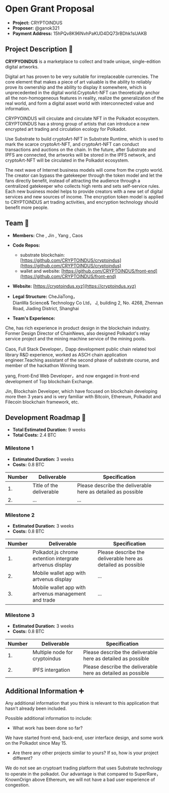 # Open Grant Proposal

* **Project:** CRYPTOINDUS
* **Proposer:** @ganok321
* **Payment Address:** 15hPQv8K96NvhPaKUD4DQ73rBDhk1sUAKB

## Project Description :page_facing_up: 

**CRYPYOINDUS** is a marketplace to collect and trade unique, single-edition digital artworks.

Digital art has proven to be very suitable for irreplaceable currencies. The core element that makes a piece of art valuable is the ability to reliably prove its ownership and the ability to display it somewhere, which is unprecedented in the digital world.CryptoArt-NFT can theoretically anchor all the non-homogeneous features in reality, realize the generalization of the real world, and form a digital asset world with interconnected value and information.

CRYPYOINDUS will circulate and circulate NFT in the Polkadot ecosystem. CRYPTOINDUS has a strong group of artists that can introduce a new encrypted art trading and circulation ecology for Polkadot.

Use Substrate to build cryptoArt-NFT in Substrate Runtime, which is used to mark the scarce cryptoArt-NFT, and cryptoArt-NFT can conduct transactions and auctions on the chain. In the future, after Substrate and IPFS are connected, the artworks will be stored in the IPFS network, and cryptoArt-NFT will be circulated in the Polkadot ecosystem.

The next wave of Internet business models will come from the crypto world. The creator can bypass the gatekeeper through the token model and let the fans directly benefit, instead of attracting the audience through a centralized gatekeeper who collects high rents and sets self-service rules. Each new business model helps to provide creators with a new set of digital services and new sources of income. The encryption token model is applied to CRYPTOINDUS art trading activities, and encryption technology should benefit more people.

## Team :busts_in_silhouette:

* **Members:** Che , Jin , Yang , Caos
* **Code Repos:**
  - substrate blockchain: [https://github.com/CRYPTOINDUS/cryptoindus](https://github.com/CRYPTOINDUS/cryptoindus)
  - wallet and website: [https://github.com/CRYPTOINDUS/front-end](https://github.com/CRYPTOINDUS/front-end)
* **Website:**	[https://cryptoindus.xyz](https://cryptoindus.xyz)
* **Legal Structure:** CheJiaTong，  
DianWa Science& Technology Co Ltd， 
J, building 2, No. 4268, Zhennan Road, Jiading District, Shanghai

* **Team's Experience:** 

Che, has rich experience in product design in the blockchain industry. Former Design Director of ChainNews, also designed Polkadot's relay service project and the mining machine service of the mining pools.

Caos, Full Stack Developer，Dapp development public chain related tool library R&D experience, worked as ASCH chain application engineer.Teaching assistant of the second phase of substrate course, and member of the hackathon Winning team.

yang, Front-End Web Developer，and now engaged in front-end development of Top blockchain Exchange.

Jin, Blockchain Developer, which have focused on blockchain developing more then 3 years and is very familiar with Bitcoin, Ethereum, Polkadot and Filecoin blockchain framework, etc.

## Development Roadmap :nut_and_bolt: 

* **Total Estimated Duration:** 9 weeks
* **Total Costs:** 2.4 BTC

### Milestone 1

* **Estimated Duration:** 3 weeks 
* **Costs:** 0.8 BTC


| Number | Deliverable | Specification | 
| ------------- | ------------- | ------------- |
| 1. | Title of the deliverable | Please describe the deliverable here as detailed as possible |  
| 2.  | ... |...|  

### Milestone 2

* **Estimated Duration:** 3 weeks 
* **Costs:** 0.8 BTC


| Number | Deliverable | Specification | 
| ------------- | ------------- | ------------- |
| 1. | Polkadot.js chrome extention intergrate artvenus display | Please describe the deliverable here as detailed as possible |  
| 2.  | Mobile wallet app with artvenus display |...|  
| 3.  | Mobile wallet app with artvenus management and trade |...|  

### Milestone 3

* **Estimated Duration:** 3 weeks 
* **Costs:** 0.8 BTC


| Number | Deliverable | Specification | 
| ------------- | ------------- | ------------- |
| 1. | Multiple node for cryptoindus | Please describe the deliverable here as detailed as possible |  
| 2. | IPFS intergation | Please describe the deliverable here as detailed as possible |  


## Additional Information :heavy_plus_sign: 
Any additional information that you think is relevant to this application that hasn't already been included.

Possible additional information to include:
* What work has been done so far?

We have started front-end, back-end, user interface design, and some work on the Polkadot since May 15.
* Are there any other projects similar to yours? If so, how is your project different?

We do not see an cryptoart trading platform that uses Substrate technology to operate in the polkadot. Our advantage is that compared to SuperRare，KnownOrign above Ethereum, we will not have a bad user experience of congestion.

